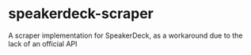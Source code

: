 # speakerdeck-scraper
A scraper implementation for SpeakerDeck, as a workaround due to the lack of an official API
